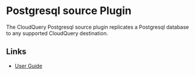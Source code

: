 # Postgresql source Plugin

The CloudQuery Postgresql source plugin replicates a Postgresql database to any supported CloudQuery destination.

## Links

- [User Guide](https://docs.cloudquery.io/docs/plugins/sources/postgresql/overview)



